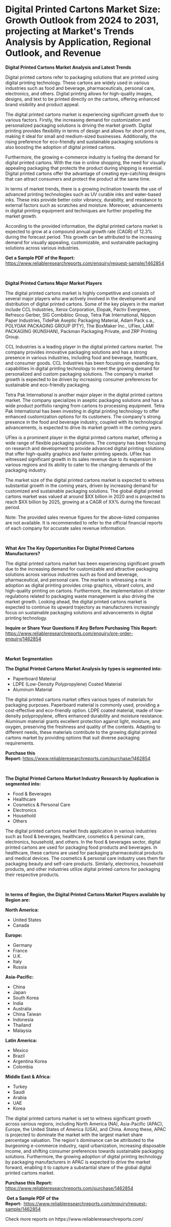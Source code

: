 <p><h1>Digital Printed Cartons Market Size: Growth Outlook from 2024 to 2031, projecting at Market's Trends Analysis by Application, Regional Outlook, and Revenue</h1></p><p><strong>Digital Printed Cartons Market Analysis and Latest Trends</strong></p>
<p><p>Digital printed cartons refer to packaging solutions that are printed using digital printing technology. These cartons are widely used in various industries such as food and beverage, pharmaceuticals, personal care, electronics, and others. Digital printing allows for high-quality images, designs, and text to be printed directly on the cartons, offering enhanced brand visibility and product appeal.</p><p>The digital printed cartons market is experiencing significant growth due to various factors. Firstly, the increasing demand for customization and personalized packaging solutions is driving the market growth. Digital printing provides flexibility in terms of design and allows for short print runs, making it ideal for small and medium-sized businesses. Additionally, the rising preference for eco-friendly and sustainable packaging solutions is also boosting the adoption of digital printed cartons.</p><p>Furthermore, the growing e-commerce industry is fueling the demand for digital printed cartons. With the rise in online shopping, the need for visually appealing packaging that protects the product during shipping is essential. Digital printed cartons offer the advantage of creating eye-catching designs that can attract consumers and protect the product at the same time.</p><p>In terms of market trends, there is a growing inclination towards the use of advanced printing technologies such as UV curable inks and water-based inks. These inks provide better color vibrancy, durability, and resistance to external factors such as scratches and moisture. Moreover, advancements in digital printing equipment and techniques are further propelling the market growth.</p><p>According to the provided information, the digital printed cartons market is expected to grow at a compound annual growth rate (CAGR) of 12.3% during the forecast period. This growth can be attributed to the increasing demand for visually appealing, customizable, and sustainable packaging solutions across various industries.</p></p>
<p><strong>Get a Sample PDF of the Report:&nbsp;</strong> <a href="https://www.reliableresearchreports.com/enquiry/request-sample/1462854">https://www.reliableresearchreports.com/enquiry/request-sample/1462854</a></p>
<p>&nbsp;</p>
<p><strong>Digital Printed Cartons Major Market Players</strong></p>
<p><p>The digital printed cartons market is highly competitive and consists of several major players who are actively involved in the development and distribution of digital printed cartons. Some of the key players in the market include CCL Industries, Xerox Corporation, Elopak, Pactiv Evergreen, Refresco Gerber, SIG Combibloc Group, Tetra Pak International, Nippon Paper Industries, TidePak Aseptic Packaging Material, Adam Pack s.a., POLYOAK PACKAGING GROUP (PTY), The BoxMaker Inc., UFlex, LAMI PACKAGING (KUNSHAN), Packman Packaging Private, and ZRP Printing Group.</p><p>CCL Industries is a leading player in the digital printed cartons market. The company provides innovative packaging solutions and has a strong presence in various industries, including food and beverage, healthcare, and consumer goods. CCL Industries has been focusing on expanding its capabilities in digital printing technology to meet the growing demand for personalized and custom packaging solutions. The company's market growth is expected to be driven by increasing consumer preferences for sustainable and eco-friendly packaging.</p><p>Tetra Pak International is another major player in the digital printed cartons market. The company specializes in aseptic packaging solutions and has a wide product portfolio ranging from cartons to processing equipment. Tetra Pak International has been investing in digital printing technology to offer enhanced customization options for its customers. The company's strong presence in the food and beverage industry, coupled with its technological advancements, is expected to drive its market growth in the coming years.</p><p>UFlex is a prominent player in the digital printed cartons market, offering a wide range of flexible packaging solutions. The company has been focusing on research and development to provide advanced digital printing solutions that offer high-quality graphics and faster printing speeds. UFlex has witnessed significant growth in its sales revenue due to its expansion in various regions and its ability to cater to the changing demands of the packaging industry.</p><p>The market size of the digital printed cartons market is expected to witness substantial growth in the coming years, driven by increasing demand for customized and sustainable packaging solutions. The global digital printed cartons market was valued at around $XX billion in 2020 and is projected to reach $XX billion by 2025, growing at a CAGR of XX% during the forecast period.</p><p>Note: The provided sales revenue figures for the above-listed companies are not available. It is recommended to refer to the official financial reports of each company for accurate sales revenue information.</p></p>
<p>&nbsp;</p>
<p><strong>What Are The Key Opportunities For Digital Printed Cartons Manufacturers?</strong></p>
<p><p>The digital printed cartons market has been experiencing significant growth due to the increasing demand for customizable and attractive packaging solutions across various industries such as food and beverage, pharmaceutical, and personal care. The market is witnessing a rise in adoption as digital printing provides crisp graphics, vibrant colors, and high-quality printing on cartons. Furthermore, the implementation of stricter regulations related to packaging waste management is also driving the market growth. Looking ahead, the digital printed cartons market is expected to continue its upward trajectory as manufacturers increasingly focus on sustainable packaging solutions and advancements in digital printing technology.</p></p>
<p><strong>Inquire or Share Your Questions If Any Before Purchasing This Report:</strong> <a href="https://www.reliableresearchreports.com/enquiry/pre-order-enquiry/1462854">https://www.reliableresearchreports.com/enquiry/pre-order-enquiry/1462854</a></p>
<p>&nbsp;</p>
<p><strong>Market Segmentation</strong></p>
<p><strong>The Digital Printed Cartons Market Analysis by types is segmented into:</strong></p>
<p><ul><li>Paperboard Material</li><li>LDPE (Low-Density Polypropylene) Coated Material</li><li>Aluminum Material</li></ul></p>
<p><p>The digital printed cartons market offers various types of materials for packaging purposes. Paperboard material is commonly used, providing a cost-effective and eco-friendly option. LDPE coated material, made of low-density polypropylene, offers enhanced durability and moisture resistance. Aluminum material grants excellent protection against light, moisture, and oxygen, preserving the freshness and quality of the contents. Adapting to different needs, these materials contribute to the growing digital printed cartons market by providing options that suit diverse packaging requirements.</p></p>
<p><strong>Purchase this Report:&nbsp;</strong><a href="https://www.reliableresearchreports.com/purchase/1462854">https://www.reliableresearchreports.com/purchase/1462854</a></p>
<p>&nbsp;</p>
<p><strong>The Digital Printed Cartons Market Industry Research by Application is segmented into:</strong></p>
<p><ul><li>Food & Beverages</li><li>Healthcare</li><li>Cosmetics & Personal Care</li><li>Electronics</li><li>Household</li><li>Others</li></ul></p>
<p><p>The digital printed cartons market finds application in various industries such as food & beverages, healthcare, cosmetics & personal care, electronics, household, and others. In the food & beverages sector, digital printed cartons are used for packaging food products and beverages. In healthcare, these cartons are used for packaging pharmaceutical products and medical devices. The cosmetics & personal care industry uses them for packaging beauty and self-care products. Similarly, electronics, household products, and other industries utilize digital printed cartons for packaging their respective products.</p></p>
<p>&nbsp;</p>
<p><strong>In terms of Region, the Digital Printed Cartons Market Players available by Region are:</strong></p>
<p>
    <p> <strong> North America: </strong>
        <ul>
            <li>United States</li>
            <li>Canada</li>
        </ul>
        </p> 
    <p> <strong> Europe: </strong>
        <ul>
            <li>Germany</li>
            <li>France</li>
            <li>U.K.</li>
            <li>Italy</li>
            <li>Russia</li>
        </ul>
        </p> 
    <p> <strong> Asia-Pacific: </strong>
        <ul>
            <li>China</li>
            <li>Japan</li>
            <li>South Korea</li>
            <li>India</li>
            <li>Australia</li>
            <li>China Taiwan</li>
            <li>Indonesia</li>
            <li>Thailand</li>
            <li>Malaysia</li>
        </ul>
        </p> 
    <p> <strong> Latin America: </strong>
        <ul>
            <li>Mexico</li>
            <li>Brazil</li>
            <li>Argentina Korea</li>
            <li>Colombia</li>
        </ul>
        </p> 
    <p> <strong> Middle East & Africa: </strong>
        <ul>
            <li>Turkey</li>
            <li>Saudi</li>
            <li>Arabia</li>
            <li>UAE</li>
            <li>Korea</li>
        </ul>
    </p>
    </p>
<p><p>The digital printed cartons market is set to witness significant growth across various regions, including North America (NA), Asia-Pacific (APAC), Europe, the United States of America (USA), and China. Among these, APAC is projected to dominate the market with the largest market share percentage valuation. The region's dominance can be attributed to the burgeoning e-commerce industry, rapid urbanization, increasing disposable income, and shifting consumer preferences towards sustainable packaging solutions. Furthermore, the growing adoption of digital printing technology by packaging manufacturers in APAC is expected to drive the market forward, enabling it to capture a substantial share of the global digital printed cartons market.</p></p>
<p><strong>Purchase this Report: </strong><a href="https://www.reliableresearchreports.com/purchase/1462854">https://www.reliableresearchreports.com/purchase/1462854</a></p>
<p>&nbsp;<strong>Get a Sample PDF of the Report:&nbsp;&nbsp;</strong><a href="https://www.reliableresearchreports.com/enquiry/request-sample/1462854">https://www.reliableresearchreports.com/enquiry/request-sample/1462854</a></p>
<p><strong></strong></p>
<p>Check more reports on https://www.reliableresearchreports.com/</p>
